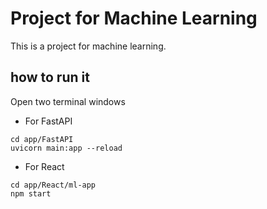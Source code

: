 # Project for Machine Learning
This is a project for machine learning.

## how to run it
Open two terminal windows
* For FastAPI
```
cd app/FastAPI
uvicorn main:app --reload
```
* For React
```
cd app/React/ml-app
npm start
```